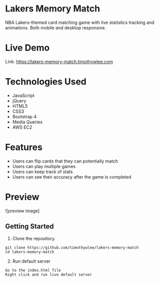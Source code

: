 # Lakers Memory Match
NBA Lakers-themed card matching game with live statistics tracking and animations.
Both mobile and desktop responsive.

# Live Demo
Link: https://lakers-memory-match.timothywlee.com

# Technologies Used
* JavaScript
* jQuery
* HTML5
* CSS3
* Bootstrap 4
* Media Queries
* AWS EC2

# Features
* Users can flip cards that they can potentially match
* Users can play multiple games
* Users can keep track of stats 
* Users can see their accuracy after the game is completed

# Preview
![preview image] 

## Getting Started
1. Clone the repository.
``` 
git clone https://github.com/timothywlee/lakers-memory-match
cd lakers-memory-match
```
2. Run default server 
```
Go to the index.html file
Right click and run live default server 
```
